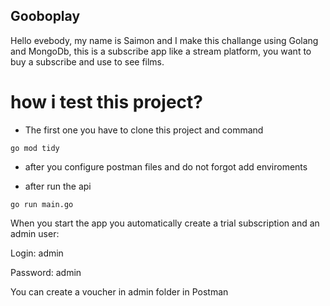 ## Gooboplay

Hello evebody, my name is Saimon and I make this challange using Golang and MongoDb,
this is a subscribe app like a stream platform, you want to buy a subscribe and use to see films. 

 
# how i test this project?

* The first one you have to clone this project and command 

```
go mod tidy
```

* after you configure postman files and do not forgot add enviroments

* after run the api

```
go run main.go
```

When you start the app you automatically create a trial subscription and an admin user: 

Login: admin 

Password: admin 

 

You can create a voucher in admin folder in Postman 
